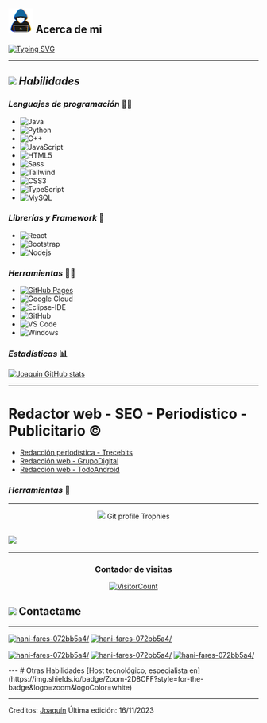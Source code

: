 ## <picture><img src = "https://github.com/0xAbdulKhalid/0xAbdulKhalid/raw/main/assets/mdImages/about_me.gif" width = 50px></picture> **Acerca de mi**

<a href="https://git.io/typing-svg"><img src="https://readme-typing-svg.demolab.com?font=Fira+Code&pause=1000&color=9691118A&random=false&width=435&lines=Hola%2C+%C2%BFC%C3%B3mo+est%C3%A1s%3F+;Me+llamo%3A+Jos%C3%A9+Joaqu%C3%ADn+Romero+Vargas,;pero+puedes+llamarme+Joaqu%C3%ADn....;Soy+Ingeniero+en+sistemas,;desarrollador+full+stack;+y+redactor+web+SEO;Gracias+por+visitar+mi+repositorio;Aqu%C3%AD+encontrar%C3%A1s+mis+proyectos;adem%C3%A1s%2C+de+informaci%C3%B3n+personal;Bienvenido+y+espero+lo+disfrutes!!!" alt="Typing SVG" /></a>

---
## <img src="https://media2.giphy.com/media/QssGEmpkyEOhBCb7e1/giphy.gif?cid=ecf05e47a0n3gi1bfqntqmob8g9aid1oyj2wr3ds3mg700bl&rid=giphy.gif" width ="25"><b> *Habilidades*</b>

### *Lenguajes de programación* 👨‍💻

- ![Java](https://img.shields.io/badge/-java-E34A86?style=flat-square&logo=java)
- ![Python](https://img.shields.io/badge/-Python-black?style=flat-square&logo=Python)
- ![C++](https://img.shields.io/badge/-C++-00599C?style=flat-square&logo=c)
- ![JavaScript](https://img.shields.io/badge/-JavaScript-black?style=flat-square&logo=javascript)
- ![HTML5](https://img.shields.io/badge/-HTML5-E34F26?style=flat-square&logo=html5&logoColor=white)
- ![Sass](https://img.shields.io/badge/-Sass-%23CC6699?style=flat-square&logo=sass&logoColor=ffffff)
- ![Tailwind](https://img.shields.io/badge/Tailwind_CSS-38B2AC?style=for-the-badge&logo=tailwind-css&logoColor=white)
- ![CSS3](https://img.shields.io/badge/-CSS3-1572B6?style=flat-square&logo=css3)
- ![TypeScript](https://img.shields.io/badge/-TypeScript-007ACC?style=flat-square&logo=typescript)
- ![MySQL](https://img.shields.io/badge/-MySQL-black?style=flat-square&logo=mysql)

### *Librerías y Framework* 🦾

- ![React](https://img.shields.io/badge/-React-black?style=flat-square&logo=react)
- ![Bootstrap](https://img.shields.io/badge/-Bootstrap-563D7C?style=flat-square&logo=bootstrap)
- ![Nodejs](https://img.shields.io/badge/-Nodejs-black?style=flat-square&logo=Node.js)

### *Herramientas* 🧑‍💻

- <a href="#"><img alt="GitHub Pages" src="https://img.shields.io/badge/GitHub%20Pages-%23327FC7.svg?logo=github&logoColor=white"></a>
- ![Google Cloud](https://img.shields.io/badge/Google%20Cloud-black?style=flat-square&logo=google-cloud)
- ![Eclipse-IDE](http://img.shields.io/badge/-Eclipse-2C2255?style=flat-square&logo=eclipse&logoColor=ffffff)
- ![GitHub](https://img.shields.io/badge/-GitHub-181717?style=flat-square&logo=github)
- ![VS Code](http://img.shields.io/badge/-VS%20Code-007ACC?style=flat-square&logo=visual-studio-code&logoColor=ffffff)
- ![Windows](http://img.shields.io/badge/-Windows-0078D6?style=flat-square&logo=windows&logoColor=ffffff)

### *Estadísticas* 📊

[![Joaquin GitHub stats](https://github-readme-stats.vercel.app/api?username=studjjrv&theme=highcontrast)](https://github.com/anuraghazra/github-readme-stats)

---

# Redactor web - SEO - Periodístico - Publicitario ©️

- [Redacción periodística - Trecebits](https://www.trecebits.com/author/joaquinromero/)
- [Redacción web - GrupoDigital](https://grupodigital360.com/author/joaquin-romero/)
- [Redacción web - TodoAndroid](https://www.todoandroid360.com/author/joaquin-romero/)

### *Herramientas* 📝


---

<p align="center"><img src="https://media.giphy.com/media/QaMcXSekUWx7aogAUr/giphy.gif" width="30" />&nbsp;Git profile Trophies</p><br>
<img src="https://github-profile-trophy.vercel.app/?username=OvinduWijethunge&theme=juicyfresh&no-bg=true" />

---

 <h3 align="center">Contador de visitas</h3>
<a align="center" href="https://profile-counter.glitch.me/{kajalkumari23}/count.svg">
  
 ![VisitorCount](https://profile-counter.glitch.me/{kajalkumari23}/count.svg)  
  
</a>


## <img src="https://media.giphy.com/media/iY8CRBdQXODJSCERIr/giphy.gif" width="30px"> Contactame
---
<p align="left">
<a href="https://www.linkedin.com/in/ing-copy-jose-romero/" target="blank">
<img align="center" src="https://img.shields.io/badge/LinkedIn-0077B5?style=for-the-badge&logo=linkedin&logoColor=white" alt="hani-fares-072bb5a4/"/></a>

<a href="https://twitter.com/JJoaquinRomero" target="blank">
<img align="center" src="https://img.shields.io/badge/Twitter-1DA1F2?style=for-the-badge&logo=twitter&logoColor=white" alt="hani-fares-072bb5a4/"/></a>
</p>

<a href="https://www.instagram.com/j_joaquin_romero_v/" target="blank">
<img align="center" src="https://img.shields.io/badge/Instagram-E4405F?style=for-the-badge&logo=instagram&logoColor=white" alt="hani-fares-072bb5a4/"/></a>

<a href="mailto:jjoaquin.romero@gmail.com?Subject=Hola, vengo de Github" target="blank">
<img align="center" src="https://img.shields.io/badge/Gmail-D14836?style=for-the-badge&logo=gmail&logoColor=white" alt="hani-fares-072bb5a4/"/></a>

<a href="wa.me/584142276464" target="blank">
<img align="center" src="https://img.shields.io/badge/WhatsApp-25D366?style=for-the-badge&logo=whatsapp&logoColor=white" alt="hani-fares-072bb5a4/"/></a>
</p>
---
# Otras Habilidades
[Host tecnológico, especialista en](https://img.shields.io/badge/Zoom-2D8CFF?style=for-the-badge&logo=zoom&logoColor=white)

---

Creditos: [Joaquín](https://github.com/studjjrv)
Última edición: 16/11/2023


